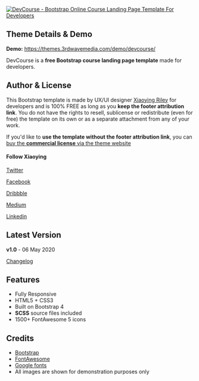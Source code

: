 <a href="https://themes.3rdwavemedia.com/bootstrap-templates/product/devcourse-bootstrap-4-course-landing-page-template/" target="_blank"><img src="https://themes.3rdwavemedia.com/wp-content/uploads/2020/03/DevCourse-Theme-Promo-Free.jpg" alt="DevCourse - Bootstrap Online Course Landing Page Template For Developers" /></a>

## Theme Details & Demo

**Demo:** https://themes.3rdwavemedia.com/demo/devcourse/

DevCourse is a **free Bootstrap course landing page template** made for developers.

## Author & License

This Bootstrap template is made by UX/UI designer [Xiaoying Riley](https://twitter.com/3rdwave_themes) for developers and is 100% FREE as long as you **keep the footer attribution link**. You do not have the rights to resell, sublicense or redistribute (even for free) the template on its own or as a separate attachment from any of your work.

If you'd like to **use the template without the footer attribution link**, you can [buy the **commercial license** via the theme website](https://themes.3rdwavemedia.com/bootstrap-templates/product/devcourse-bootstrap-4-course-landing-page-template/)

#### Follow Xiaoying

[Twitter](https://twitter.com/3rdwave_themes)

[Facebook](https://www.facebook.com/3rdwavethemes/)

[Dribbble](https://dribbble.com/Xiaoying)

[Medium](https://medium.com/@3rdwave_themes)

[Linkedin](https://uk.linkedin.com/in/xiaoying)


## Latest Version
**v1.0** - 06 May 2020

[Changelog](https://themes.3rdwavemedia.com/bootstrap-templates/product/devcourse-bootstrap-4-course-landing-page-template/?target=changelog)


## Features

-  Fully Responsive
-  HTML5 + CSS3
-  Built on Bootstrap 4
-  **SCSS** source files included
-  1500+ FontAwesome 5 icons

## Credits
- [Bootstrap](https://getbootstrap.com/)
- [FontAwesome](https://fortawesome.github.io/Font-Awesome/)
- [Google fonts](https://fonts.google.com/)
- All images are shown for demonstration purposes only

